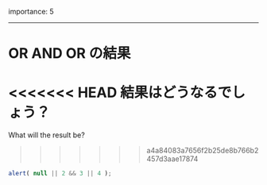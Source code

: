 importance: 5

---

# OR AND OR の結果

<<<<<<< HEAD
結果はどうなるでしょう？
=======
What will the result be?
>>>>>>> a4a84083a7656f2b25de8b766b2457d3aae17874

```js
alert( null || 2 && 3 || 4 );
```
